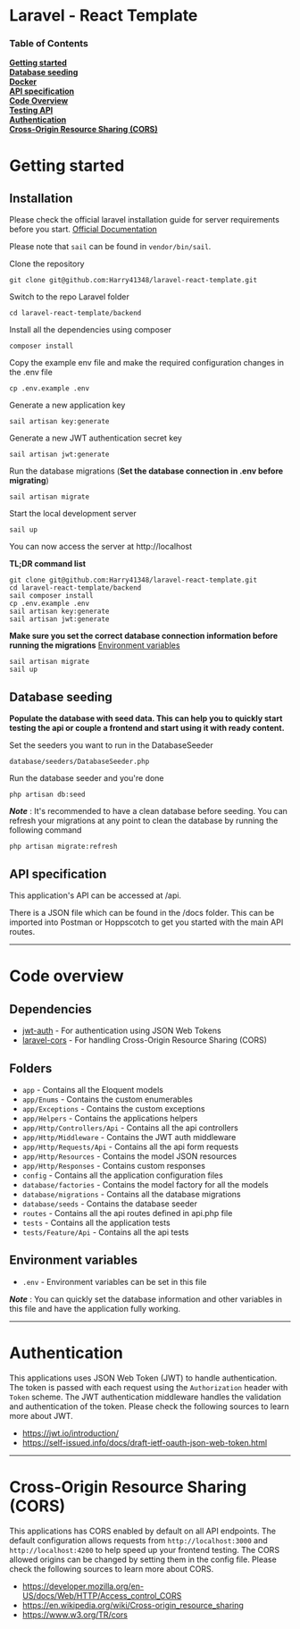 # Laravel - React Template

### Table of Contents

**[Getting started](#getting-started)**<br>
**[Database seeding](#database-seeding)**<br>
**[Docker](#docker)**<br>
**[API specification](#api-specification)**<br>
**[Code Overview](#code-overview)**<br>
**[Testing API](#testing-api)**<br>
**[Authentication](#authentication)**<br>
**[Cross-Origin Resource Sharing (CORS)](#cross-origin-resource-sharing)**<br>

# Getting started

## Installation

Please check the official laravel installation guide for server requirements before you start. [Official Documentation](https://laravel.com/docs/5.4/installation#installation)

Please note that `sail` can be found in `vendor/bin/sail`.

Clone the repository

    git clone git@github.com:Harry41348/laravel-react-template.git

Switch to the repo Laravel folder

    cd laravel-react-template/backend

Install all the dependencies using composer

    composer install

Copy the example env file and make the required configuration changes in the .env file

    cp .env.example .env

Generate a new application key

    sail artisan key:generate

Generate a new JWT authentication secret key

    sail artisan jwt:generate

Run the database migrations (**Set the database connection in .env before migrating**)

    sail artisan migrate

Start the local development server

    sail up

You can now access the server at http://localhost

**TL;DR command list**

    git clone git@github.com:Harry41348/laravel-react-template.git
    cd laravel-react-template/backend
    sail composer install
    cp .env.example .env
    sail artisan key:generate
    sail artisan jwt:generate

**Make sure you set the correct database connection information before running the migrations** [Environment variables](#environment-variables)

    sail artisan migrate
    sail up

## Database seeding

**Populate the database with seed data. This can help you to quickly start testing the api or couple a frontend and start using it with ready content.**

Set the seeders you want to run in the DatabaseSeeder

    database/seeders/DatabaseSeeder.php

Run the database seeder and you're done

    php artisan db:seed

**_Note_** : It's recommended to have a clean database before seeding. You can refresh your migrations at any point to clean the database by running the following command

    php artisan migrate:refresh

## API specification

This application's API can be accessed at /api.

There is a JSON file which can be found in the /docs folder. This can be imported into Postman or Hoppscotch to get you started with the main API routes.

---

# Code overview

## Dependencies

-   [jwt-auth](https://github.com/tymondesigns/jwt-auth) - For authentication using JSON Web Tokens
-   [laravel-cors](https://github.com/barryvdh/laravel-cors) - For handling Cross-Origin Resource Sharing (CORS)

## Folders

-   `app` - Contains all the Eloquent models
-   `app/Enums` - Contains the custom enumerables
-   `app/Exceptions` - Contains the custom exceptions
-   `app/Helpers` - Contains the applications helpers
-   `app/Http/Controllers/Api` - Contains all the api controllers
-   `app/Http/Middleware` - Contains the JWT auth middleware
-   `app/Http/Requests/Api` - Contains all the api form requests
-   `app/Http/Resources` - Contains the model JSON resources
-   `app/Http/Responses` - Contains custom responses
-   `config` - Contains all the application configuration files
-   `database/factories` - Contains the model factory for all the models
-   `database/migrations` - Contains all the database migrations
-   `database/seeds` - Contains the database seeder
-   `routes` - Contains all the api routes defined in api.php file
-   `tests` - Contains all the application tests
-   `tests/Feature/Api` - Contains all the api tests

## Environment variables

-   `.env` - Environment variables can be set in this file

**_Note_** : You can quickly set the database information and other variables in this file and have the application fully working.

---

# Authentication

This applications uses JSON Web Token (JWT) to handle authentication. The token is passed with each request using the `Authorization` header with `Token` scheme. The JWT authentication middleware handles the validation and authentication of the token. Please check the following sources to learn more about JWT.

-   https://jwt.io/introduction/
-   https://self-issued.info/docs/draft-ietf-oauth-json-web-token.html

---

# Cross-Origin Resource Sharing (CORS)

This applications has CORS enabled by default on all API endpoints. The default configuration allows requests from `http://localhost:3000` and `http://localhost:4200` to help speed up your frontend testing. The CORS allowed origins can be changed by setting them in the config file. Please check the following sources to learn more about CORS.

-   https://developer.mozilla.org/en-US/docs/Web/HTTP/Access_control_CORS
-   https://en.wikipedia.org/wiki/Cross-origin_resource_sharing
-   https://www.w3.org/TR/cors
